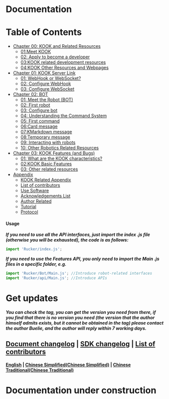 # Documentation

# Table of Contents
* [Chapter 00: KOOK and Related Resources]()
  * [01:Meet KOOK]()
  * [02: Apply to become a developer]()
  * [03:KOOK related development resources]()
  * [04:KOOK Other Resources and Webpages]()
* [Chapter 01: KOOK Server Link]()
  * [01: WebHook or WebSocket?]()
  * [02: Configure WebHook]()
  * [03: Configure WebSocket]()
* [Chapter 02: BOT]()
  * [01: Meet the Robot (BOT)]()
  * [02: First robot]()
  * [03: Configure bot]()
  * [04: Understanding the Command System]()
  * [05: First command]()
  * [06:Card message]()
  * [07:KMarkdown message]()
  * [08:Temporary message]()
  * [09: Interacting with robots]()
  * [10: Other Robotics Related Resources]()
* [Chapter 03: KOOK Features (and Bugs)]()
  * [01: What are the KOOK characteristics?]()
  * [02:KOOK Basic Features]()
  * [03: Other related resources]()
* [Appendix]()
  * [KOOK Related Appendix]()
  * [List of contributors]()
  * [Use Software]()
  * [Acknowledgements List]()
  * [Author Related]()
  * [Tutorial]()
  * [Protocol]()

#### Usage
***If you need to use all the API interfaces, just import the index .js file (otherwise you will be exhausted), the code is as follows:***
```javascript
import 'Rucker/index.js';
```
***If you need to use the Features API, you only need to import the Main .js files in a specific folder, e.g.***
```javascript
import 'Rucker/Bot/Main.js'; //Introduce robot-related interfaces
import 'Rucker/api/Main.js'; //Introduce APIs
```

# Get updates
***You can check the tag, you can get the version you need from there, if you find that there is no version you need (the version that the author himself admits exists, but it cannot be obtained in the tag) please contact the author Buelie, and the author will reply within 7 working days.***

## [Document changelog]() | [SDK changelog]() | [List of contributors]() 
#### [English]() | [Chinese Simplified(Chinese Simplified)]() | [Chinese Traditional(Chinese Traditional)]()
# Documentation under construction
